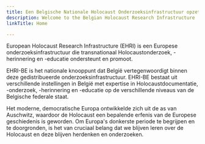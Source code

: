 ```yaml
---
title: Een Belgische Nationale Holocaust Onderzoeksinfrastructuur opzetten
description: Welcome to the Belgian Holocaust Research Infrastructure
linkTitle: Home

---
```


European Holocaust Research Infrastructure (EHRI) is een Europese onderzoeksinfrastructuur die transnationaal Holocaustonderzoek, -herinnering en -educatie ondersteunt en promoot.

EHRI-BE is het nationale knooppunt dat België vertegenwoordigt binnen deze gedistribueerde  onderzoeksinfrastructuur. EHRI-BE bestaat uit verschillende instellingen in België met expertise in Holocaustdocumentatie, -onderzoek, -herinnering en -educatie op de verschillende niveaus van de Belgische federale staat.

Het moderne, democratische Europa ontwikkelde zich uit de as van Auschwitz, waardoor de Holocaust een bepalende erfenis van de Europese geschiedenis is geworden. Om Europa's donkerste periode te begrijpen en te doorgronden, is het van cruciaal belang dat we blijven leren over de Holocaust en deze blijven herdenken en onderzoeken.